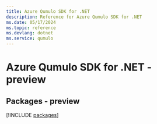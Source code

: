 ```yaml
---
title: Azure Qumulo SDK for .NET
description: Reference for Azure Qumulo SDK for .NET
ms.date: 05/17/2024
ms.topic: reference
ms.devlang: dotnet
ms.service: qumulo
---
```

# Azure Qumulo SDK for .NET - preview
## Packages - preview
[!INCLUDE [packages](qumulo-index.md)]